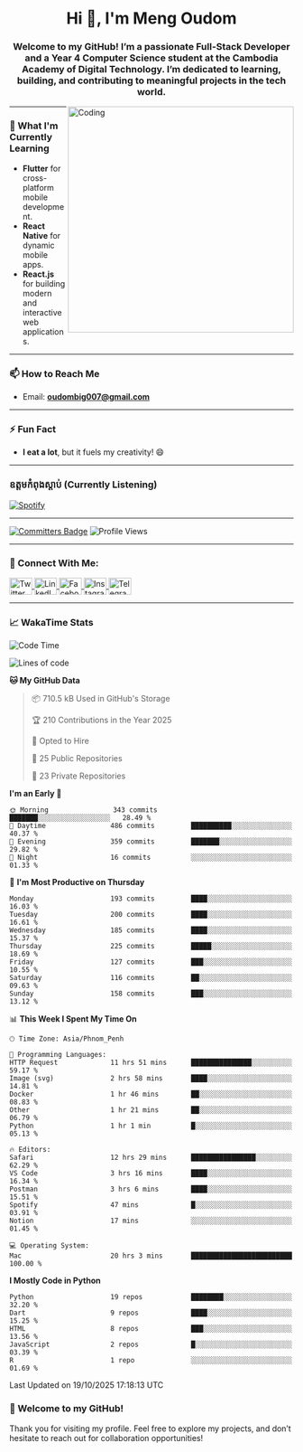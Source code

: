<h1 align="center">Hi 👋, I'm Meng Oudom</h1>
<h3 align="center">
  Welcome to my GitHub! I’m a passionate Full-Stack Developer and a Year 4 Computer Science student at the Cambodia Academy of Digital Technology. 
  I’m dedicated to learning, building, and contributing to meaningful projects in the tech world.
</h3>

<img align="right" alt="Coding" width="400" src="https://raw.githubusercontent.com/gist/i330z/76321b8be37cd29720bbaf781c09dbfa/raw/92cbc180c0d91f75a9cec806d6935fc94ff58a26/code.gif">

---

### 🌱 What I'm Currently Learning
- **Flutter** for cross-platform mobile development.
- **React Native** for dynamic mobile apps.
- **React.js** for building modern and interactive web applications.

---

### 📫 How to Reach Me
- Email: **oudombig007@gmail.com**

---

### ⚡ Fun Fact
- **I eat a lot**, but it fuels my creativity! 😄

---

### ឧត្តមកំពុងស្ដាប់ (Currently Listening)

[![Spotify](https://spotify-github-profile.kittinanx.com/api/view.svg?uid=3174aclmtikztsmxjx5h26neuose&cover_image=true&theme=default&show_offline=false&background_color=121212&interchange=false)](https://open.spotify.com/user/3174aclmtikztsmxjx5h26neuose)

---

[![Committers Badge](https://user-badge.committers.top/cambodia/oudommeng.svg)](https://user-badge.committers.top/cambodia/oudommeng)
![Profile Views](https://komarev.com/ghpvc/?username=oudommeng)

---

### 🔗 Connect With Me:
<p align="left">
  <a href="https://twitter.com/sovathmonioudom" target="_blank">
    <img align="center" src="https://raw.githubusercontent.com/rahuldkjain/github-profile-readme-generator/master/src/images/icons/Social/twitter.svg" alt="Twitter" height="30" width="40" />
  </a>
  <a href="https://linkedin.com/in/meng-oudom" target="_blank">
    <img align="center" src="https://raw.githubusercontent.com/rahuldkjain/github-profile-readme-generator/master/src/images/icons/Social/linked-in-alt.svg" alt="LinkedIn" height="30" width="40" />
  </a>
  <a href="https://fb.com/mengsovathmonioudom" target="_blank">
    <img align="center" src="https://raw.githubusercontent.com/rahuldkjain/github-profile-readme-generator/master/src/images/icons/Social/facebook.svg" alt="Facebook" height="30" width="40" />
  </a>
  <a href="https://instagram.com/oudom.mg" target="_blank">
    <img align="center" src="https://raw.githubusercontent.com/rahuldkjain/github-profile-readme-generator/master/src/images/icons/Social/instagram.svg" alt="Instagram" height="30" width="40" />
  </a>
  <a href="https://t.me/OudomMeng" target="_blank">
    <img align="center" src="https://cdn.worldvectorlogo.com/logos/telegram-1.svg" alt="Telegram" height="30" width="40" />
  </a>
</p>

---

### 📈 WakaTime Stats
<!--START_SECTION:waka-->
![Code Time](http://img.shields.io/badge/Code%20Time-456%20hrs%2058%20mins-blue)

![Lines of code](https://img.shields.io/badge/From%20Hello%20World%20I%27ve%20Written-23.0%20million%20lines%20of%20code-blue)

**🐱 My GitHub Data** 

> 📦 710.5 kB Used in GitHub's Storage 
 > 
> 🏆 210 Contributions in the Year 2025
 > 
> 💼 Opted to Hire
 > 
> 📜 25 Public Repositories 
 > 
> 🔑 23 Private Repositories 
 > 
**I'm an Early 🐤** 

```text
🌞 Morning                343 commits         ███████░░░░░░░░░░░░░░░░░░   28.49 % 
🌆 Daytime                486 commits         ██████████░░░░░░░░░░░░░░░   40.37 % 
🌃 Evening                359 commits         ███████░░░░░░░░░░░░░░░░░░   29.82 % 
🌙 Night                  16 commits          ░░░░░░░░░░░░░░░░░░░░░░░░░   01.33 % 
```
📅 **I'm Most Productive on Thursday** 

```text
Monday                   193 commits         ████░░░░░░░░░░░░░░░░░░░░░   16.03 % 
Tuesday                  200 commits         ████░░░░░░░░░░░░░░░░░░░░░   16.61 % 
Wednesday                185 commits         ████░░░░░░░░░░░░░░░░░░░░░   15.37 % 
Thursday                 225 commits         █████░░░░░░░░░░░░░░░░░░░░   18.69 % 
Friday                   127 commits         ███░░░░░░░░░░░░░░░░░░░░░░   10.55 % 
Saturday                 116 commits         ██░░░░░░░░░░░░░░░░░░░░░░░   09.63 % 
Sunday                   158 commits         ███░░░░░░░░░░░░░░░░░░░░░░   13.12 % 
```


📊 **This Week I Spent My Time On** 

```text
🕑︎ Time Zone: Asia/Phnom_Penh

💬 Programming Languages: 
HTTP Request             11 hrs 51 mins      ███████████████░░░░░░░░░░   59.17 % 
Image (svg)              2 hrs 58 mins       ████░░░░░░░░░░░░░░░░░░░░░   14.81 % 
Docker                   1 hr 46 mins        ██░░░░░░░░░░░░░░░░░░░░░░░   08.83 % 
Other                    1 hr 21 mins        ██░░░░░░░░░░░░░░░░░░░░░░░   06.79 % 
Python                   1 hr 1 min          █░░░░░░░░░░░░░░░░░░░░░░░░   05.13 % 

🔥 Editors: 
Safari                   12 hrs 29 mins      ████████████████░░░░░░░░░   62.29 % 
VS Code                  3 hrs 16 mins       ████░░░░░░░░░░░░░░░░░░░░░   16.34 % 
Postman                  3 hrs 6 mins        ████░░░░░░░░░░░░░░░░░░░░░   15.51 % 
Spotify                  47 mins             █░░░░░░░░░░░░░░░░░░░░░░░░   03.91 % 
Notion                   17 mins             ░░░░░░░░░░░░░░░░░░░░░░░░░   01.45 % 

💻 Operating System: 
Mac                      20 hrs 3 mins       █████████████████████████   100.00 % 
```

**I Mostly Code in Python** 

```text
Python                   19 repos            ████████░░░░░░░░░░░░░░░░░   32.20 % 
Dart                     9 repos             ████░░░░░░░░░░░░░░░░░░░░░   15.25 % 
HTML                     8 repos             ███░░░░░░░░░░░░░░░░░░░░░░   13.56 % 
JavaScript               2 repos             █░░░░░░░░░░░░░░░░░░░░░░░░   03.39 % 
R                        1 repo              ░░░░░░░░░░░░░░░░░░░░░░░░░   01.69 % 
```




 Last Updated on 19/10/2025 17:18:13 UTC
<!--END_SECTION:waka-->
<!-- 
### 📊 GitHub Stats
<a href="https://github.com/anuraghazra/github-readme-stats">
  <img align="top" src="https://github-readme-stats.vercel.app/api?username=oudommeng&theme=transparent&show_icons=true" alt="Oudom Meng's GitHub Stats" />
</a>

<a href="https://github.com/anuraghazra/github-readme-stats">
  <img align="top" src="https://github-readme-stats.vercel.app/api/top-langs/?username=oudommeng&count_private=true&theme=transparent&show_icons=true&hide=css&layout=compact&card_width=270&langs_count=10" />
</a>

---

<img align="center" src="http://github-profile-summary-cards.vercel.app/api/cards/profile-details?username=oudommeng&theme=transparent&" height="250em" />
<img align="center" src="http://github-profile-summary-cards.vercel.app/api/cards/productive-time?username=oudommeng&theme=transparent&utcOffset=7" height="200em" />

--- -->

### 🚀 Welcome to my GitHub!
Thank you for visiting my profile. Feel free to explore my projects, and don’t hesitate to reach out for collaboration opportunities!
